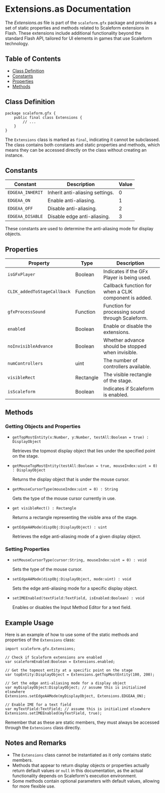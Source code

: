 # Extensions.as Documentation

The *Extensions.as* file is part of the `scaleform.gfx` package and provides a set of static properties and methods related to Scaleform extensions in Flash.
These extensions include additional functionality beyond the standard Flash API, tailored for UI elements in games that use Scaleform technology.

## Table of Contents

- [Class Definition](#class-definition)
- [Constants](#constants)
- [Properties](#properties)
- [Methods](#methods)

## Class Definition

```as3
package scaleform.gfx {
    public final class Extensions {
        // ...
    }
}
```

The `Extensions` class is marked as `final`, indicating it cannot be subclassed.
The class contains both constants and static properties and methods, which means they can be accessed directly on the class without creating an instance.

## Constants

| Constant              | Description                                  | Value |
|-----------------------|----------------------------------------------|-------|
| `EDGEAA_INHERIT`      | Inherit anti-aliasing settings.              | 0     |
| `EDGEAA_ON`           | Enable anti-aliasing.                        | 1     |
| `EDGEAA_OFF`          | Disable anti-aliasing.                       | 2     |
| `EDGEAA_DISABLE`      | Disable edge anti-aliasing.                  | 3     |

These constants are used to determine the anti-aliasing mode for display objects.

## Properties

| Property                         | Type      | Description                                             |
|----------------------------------|-----------|---------------------------------------------------------|
| `isGFxPlayer`                    | Boolean   | Indicates if the GFx Player is being used.              |
| `CLIK_addedToStageCallback`      | Function  | Callback function for when a CLIK component is added.   |
| `gfxProcessSound`                | Function  | Function for processing sound through Scaleform.        |
| `enabled`                        | Boolean   | Enable or disable the extensions.                       |
| `noInvisibleAdvance`             | Boolean   | Whether advance should be stopped when invisible.       |
| `numControllers`                 | uint      | The number of controllers available.                    |
| `visibleRect`                    | Rectangle | The visible rectangle of the stage.                    |
| `isScaleform`                    | Boolean   | Indicates if Scaleform is enabled.                      |

## Methods

### Getting Objects and Properties

- `getTopMostEntity(x:Number, y:Number, testAll:Boolean = true) : DisplayObject`

  Retrieves the topmost display object that lies under the specified point on the stage.

- `getMouseTopMostEntity(testAll:Boolean = true, mouseIndex:uint = 0) : DisplayObject`

  Returns the display object that is under the mouse cursor.

- `getMouseCursorType(mouseIndex:uint = 0) : String`

  Gets the type of the mouse cursor currently in use.

- `get visibleRect() : Rectangle`

  Returns a rectangle representing the visible area of the stage.

- `getEdgeAAMode(dispObj:DisplayObject) : uint`

  Retrieves the edge anti-aliasing mode of a given display object.

### Setting Properties

- `setMouseCursorType(cursor:String, mouseIndex:uint = 0) : void`

  Sets the type of the mouse cursor.

- `setEdgeAAMode(dispObj:DisplayObject, mode:uint) : void`

  Sets the edge anti-aliasing mode for a specific display object.

- `setIMEEnabled(textField:TextField, isEnabled:Boolean) : void`

  Enables or disables the Input Method Editor for a text field.

## Example Usage

Here is an example of how to use some of the static methods and properties of the `Extensions` class:

```as3
import scaleform.gfx.Extensions;

// Check if Scaleform extensions are enabled
var scaleformEnabled:Boolean = Extensions.enabled;

// Get the topmost entity at a specific point on the stage
var topEntity:DisplayObject = Extensions.getTopMostEntity(100, 200);

// Set the edge anti-aliasing mode for a display object
var myDisplayObject:DisplayObject; // assume this is initialized elsewhere
Extensions.setEdgeAAMode(myDisplayObject, Extensions.EDGEAA_ON);

// Enable IME for a text field
var myTextField:TextField; // assume this is initialized elsewhere
Extensions.setIMEEnabled(myTextField, true);
```

Remember that as these are static members, they must always be accessed through the `Extensions` class directly.

## Notes and Remarks

- The `Extensions` class cannot be instantiated as it only contains static members.
- Methods that appear to return display objects or properties actually return default values or `null` in this documentation, as the actual functionality depends on Scaleform's execution environment.
- Some methods contain optional parameters with default values, allowing for more flexible use.
